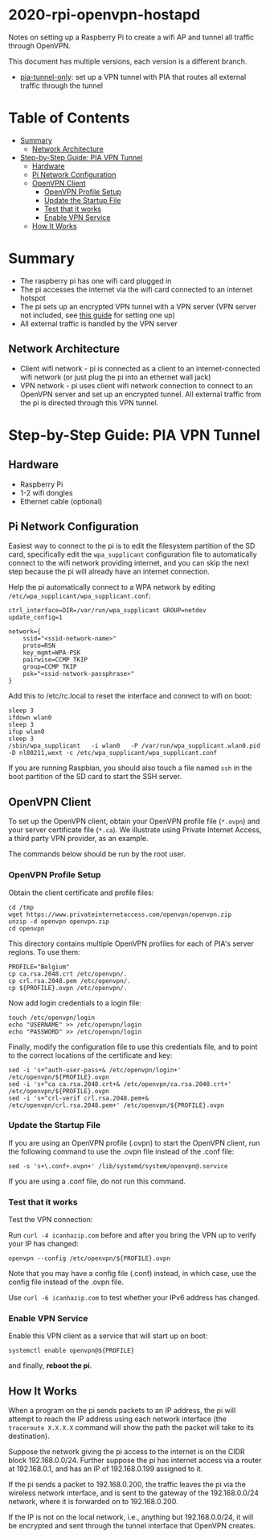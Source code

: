 # 2020-rpi-openvpn-hostapd

Notes on setting up a Raspberry Pi to create a wifi AP and tunnel all traffic through OpenVPN.

This document has multiple versions, each version is a different branch.

* [pia-tunnel-only](https://github.com/charlesreid1-raspberry-pi/2020-rpi-openvpn-hostapd/tree/pia-tunnel-only): set up a VPN tunnel with PIA that routes all external traffic through the tunnel

# Table of Contents

* [Summary](#summary)
    * [Network Architecture](#network-architecture)
* [Step\-by\-Step Guide: PIA VPN Tunnel](#step-by-step-guide-pia-vpn-tunnel)
    * [Hardware](#hardware)
    * [Pi Network Configuration](#pi-network-configuration)
    * [OpenVPN Client](#openvpn-client)
        * [OpenVPN Profile Setup](#openvpn-profile-setup)
        * [Update the Startup File](#update-the-startup-file)
        * [Test that it works](#test-that-it-works)
        * [Enable VPN Service](#enable-vpn-service)
    * [How It Works](#how-it-works)

# Summary

* The raspberry pi has one wifi card plugged in
* The pi accesses the internet via the wifi card connected to an internet hotspot
* The pi sets up an encrypted VPN tunnel with a VPN server (VPN server not included, see [this guide](https://github.com/charlesreid1/2020-openvpn-mfa-google-auth) for setting one up)
* All external traffic is handled by the VPN server

## Network Architecture

* Client wifi network - pi is connected as a client to an internet-connected wifi
  network (or just plug the pi into an ethernet wall jack)
* VPN network - pi uses client wifi network connection to connect to an OpenVPN server
  and set up an encrypted tunnel. All external traffic from the pi is directed through
  this VPN tunnel.

# Step-by-Step Guide: PIA VPN Tunnel

## Hardware

* Raspberry Pi
* 1-2 wifi dongles
* Ethernet cable (optional)

## Pi Network Configuration

Easiest way to connect to the pi is to edit the filesystem partition of the SD card, specifically edit the `wpa_supplicant`
configuration file to automatically connect to the wifi network providing internet, and you can skip the next step
because the pi will already have an internet connection.

Help the pi automatically connect to a WPA network by editing `/etc/wpa_supplicant/wpa_supplicant.conf`:

```
ctrl_interface=DIR=/var/run/wpa_supplicant GROUP=netdev
update_config=1

network={
    ssid="<ssid-network-name>"
    proto=RSN
    key_mgmt=WPA-PSK
    pairwise=CCMP TKIP
    group=CCMP TKIP
    psk="<ssid-network-passphrase>"
}
```

Add this to /etc/rc.local to reset the interface and connect to wifi on boot:

```
sleep 3
ifdown wlan0
sleep 3
ifup wlan0
sleep 3
/sbin/wpa_supplicant   -i wlan0   -P /var/run/wpa_supplicant.wlan0.pid   -D nl80211,wext -c /etc/wpa_supplicant/wpa_supplicant.conf
```

If you are running Raspbian, you should also touch a file named `ssh` in the boot partition of the SD card to start the SSH server.

## OpenVPN Client

To set up the OpenVPN client, obtain your OpenVPN profile file (`*.ovpn`) and your server certificate
file (`*.ca`). We illustrate using Private Internet Access, a third party VPN provider, as an example.

The commands below should be run by the root user.

### OpenVPN Profile Setup

Obtain the client certificate and profile files:

```
cd /tmp
wget https://www.privateinternetaccess.com/openvpn/openvpn.zip
unzip -d openvpn openvpn.zip
cd openvpn
```

This directory contains multiple OpenVPN profiles for each of PIA's server regions. To use them:

```
PROFILE="Belgium"
cp ca.rsa.2048.crt /etc/openvpn/.
cp crl.rsa.2048.pem /etc/openvpn/.
cp ${PROFILE}.ovpn /etc/openvpn/.
```

Now add login credentials to a login file:

```
touch /etc/openvpn/login
echo "USERNAME" >> /etc/openvpn/login
echo "PASSWORD" >> /etc/openvpn/login
```

Finally, modify the configuration file to use this credentials file, and to point to the correct
locations of the certificate and key:

```
sed -i 's+^auth-user-pass+& /etc/openvpn/login+' /etc/openvpn/${PROFILE}.ovpn
sed -i 's+^ca ca.rsa.2048.crt+& /etc/openvpn/ca.rsa.2048.crt+' /etc/openvpn/${PROFILE}.ovpn
sed -i 's+^crl-verif crl.rsa.2048.pem+& /etc/openvpn/crl.rsa.2048.pem+' /etc/openvpn/${PROFILE}.ovpn
```

### Update the Startup File

If you are using an OpenVPN profile (.ovpn) to start the OpenVPN client, run the following command
to use the .ovpn file instead of the .conf file:

```
sed -s 's+\.conf+.ovpn+' /lib/systemd/system/openvpn@.service
```

If you are using a .conf file, do not run this command.

### Test that it works

Test the VPN connection:

Run `curl -4 icanhazip.com` before and after you bring the VPN up to verify your IP has changed:

```
openvpn --config /etc/openvpn/${PROFILE}.ovpn
```

Note that you may have a config file (.conf) instead, in which case, use the config file instead of the .ovpn file.

Use `curl -6 icanhazip.com` to test whether your IPv6 address has changed.

### Enable VPN Service

Enable this VPN client as a service that will start up on boot:

```
systemctl enable openvpn@${PROFILE}
```

and finally, **reboot the pi**.

## How It Works

When a program on the pi sends packets to an IP address, the pi will attempt to reach the
IP address using each network interface (the `traceroute X.X.X.X` command will show the
path the packet will take to its destination).

Suppose the network giving the pi access to the internet is on the CIDR block 192.168.0.0/24.
Further suppose the pi has internet access via a router at 192.168.0.1, and has an IP of
192.168.0.199 assigned to it.

If the pi sends a packet to 192.168.0.200, the traffic leaves the pi via the wireless network
interface, and is sent to the gateway of the 192.168.0.0/24 network, where it is forwarded on
to 192.168.0.200.

If the IP is not on the local network, i.e., anything but 192.168.0.0/24, it will be encrypted
and sent through the tunnel interface that OpenVPN creates.

# 
